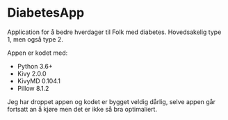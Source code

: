 # DiabetesApp
Application for å bedre hverdager til Folk med diabetes. Hovedsakelig type 1, men også type 2.

Appen er kodet med:
- Python 3.6+
- Kivy 2.0.0
- KivyMD 0.104.1
- Pillow 8.1.2

Jeg har droppet appen og kodet er bygget veldig dårlig, selve appen går fortsatt an å kjøre men det er ikke så bra optimaliert.
